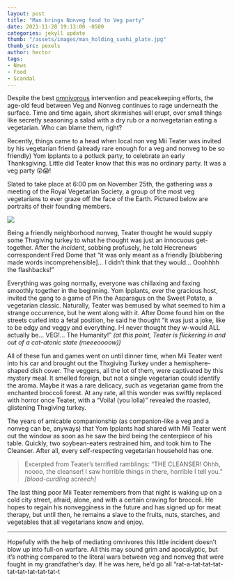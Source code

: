```yaml
---
layout: post
title: "Man brings Nonveg food to Veg party"
date: 2021-11-28 19:13:00 -0500
categories: jekyll update
thumb: "/assets/images/man_holding_sushi_plate.jpg"
thumb_src: pexels
author: hector
tags:
- News
- Food
- Scandal
---
```


Despite the best [omnivorous](https://hecrenews.github.io/jekyll/update/2020/05/28/calamity-resolved.html) intervention and peacekeeping efforts, the age-old feud between Veg and Nonveg continues to rage underneath the surface. Time and time again, short skirmishes will erupt, over small things like secretly seasoning a salad with a dry rub or a nonvegetarian eating a vegetarian. Who can blame them, right?

Recently, things came to a head when local non veg Mii Teater was invited by his vegetarian friend (already rare enough for a veg and nonveg to be so friendly) Yom Ipplants to a potluck party, to celebrate an early Thanksgiving. Little did Teater know that this was no ordinary party. It was a veg party 😲😱! 

Slated to take place at 6:00 pm on November 25th, the gathering was a meeting of the Royal Vegetarian Society, a group of the most veg vegetarians to ever graze off the face of the Earth. Pictured below are portraits of their founding members.

![](https://hecrenews.github.io/assets/images/members_of_royal_vegetarian_society.PNG)

Being a friendly neighborhood nonveg, Teater thought he would supply some Thxgiving turkey to what he thought was just an innocuous get-together. After the *incident*, sobbing profusely, he told Hecrenews correspondent Fred Dome that “it was only meant as a friendly [blubbering made words incomprehensible]... I didn’t think that they would... Ooohhhh the flashbacks!” 

Everything was going normally, everyone was chillaxing and faxing smoothly together in the beginning. Yom Ipplants, ever the gracious host, invited the gang to a game of Pin the Asparagus on the Sweet Potato, a vegetarian classic. Naturally, Teater was bemused by what seemed to him a strange occurrence, but he went along with it. After Dome found him on the streets curled into a fetal position, he said he thought “it was just a joke, like to be edgy and veggy and everything. I-I never thought they w-would ALL actually be... VEG!... The Humanity!” *(at this point, Teater is flickering in and out of a cat-atonic state (meeeoooow))*

All of these fun and games went on until dinner time, when Mii Teater went into his car and brought out the Thxgiving Turkey under a hemisphere-shaped dish cover. The veggers, all the lot of them, were captivated by this mystery meal. It smelled foreign, but not a single vegetarian could identify the aroma. Maybe it was a rare delicacy, such as vegetarian game from the enchanted broccoli forest. At any rate, all this wonder was swiftly replaced with horror once Teater, with a “Voila! (you lolla)” revealed the roasted, glistening Thxgiving turkey. 

The years of amicable companionship (as companion-like a veg and a nonveg can be, anyways) that Yom Ipplants had shared with Mii Teater went out the window as soon as he saw the bird being the centerpiece of his table. Quickly, two soybean-eaters restrained him, and took him to The Cleanser. After all, every self-respecting vegetarian household has one.

> Excerpted from Teater’s terrified ramblings: “THE CLEANSER! Ohhh, noooo, the cleanser! I saw horrible things in there, horrible I tell you.” *[blood-curdling screech]*

The last thing poor Mii Teater remembers from that night is waking up on a cold city street, afraid, alone, and with a certain craving for broccoli. He hopes to regain his nonvegginess in the future and has signed up for meat therapy, but until then, he remains a slave to the fruits, nuts, starches, and vegetables that all vegetarians know and enjoy.

---

Hopefully with the help of mediating omnivores this little incident doesn’t blow up into full-on warfare. All this may sound grim and apocalyptic, but it’s nothing compared to the literal wars between veg and nonveg that were fought in my grandfather’s day.  If he was here, he’d go all “rat-a-tat-tat-tat-tat-tat-tat-tat-tat-t
